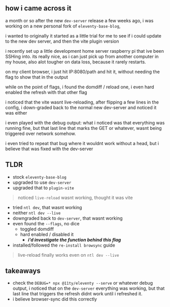 














## how i came across it

a month or so after the new `dev-server` release
a few weeks ago, i was working on a new personal fork of `eleventy-base-blog`, 

i wanted to
originally it started as a little trial for me to see if i could update to the new dev server, and then the vite plugin version

i recently set up a little development home server raspberry pi that ive been SSHing into. its really nice, as i can just pick up from another computer in my house, also alot tougher on data loss, because it rarely restarts.

on my client browser, i just hit IP:8080/path and hit it, without needing the flag to show that in the output

while on the point of flags, i found the domdiff / reload one, i even hard enabled the refresh with that other flag

i noticed that the vite wasnt live-reloading, after flipping a few lines in the config, i down-graded back to the normal new dev-server and noticed it was either

i even played with the debug output:
what i noticed was that everything was running fine, but that last line that marks the GET or whatever, wasnt being triggered over network somehow.

i even tried to repeat that bug where it wouldnt work without a head, but i believe that was fixed with the dev-server

## TLDR
- stock `eleventy-base-blog`
- upgraded to use `dev-server`
- upgraded that to `plugin-vite`

> noticed `live-reload` wasnt working, thought it was vite

- tried `ntl dev`, that wasnt working
- neither `ntl dev --live`
- downgraded back to `dev-server`, that wasnt working
- even found the `--flags`, no dice
  - toggled domdiff
  - hard enabled / disabled it 
     - ***i'd investigate the function behind this flag***
- installed/followed the `re-install browsync` guide

> live-reload finally works even on `ntl dev --live`

## takeaways

- check the `DEBUG=* npx @11ty/eleventy --serve` or whatever debug output, i noticed that on the `dev-server` everything was working, but that last line that triggers the refresh didnt work until i refreshed it. 
- i believe browser-sync did this correctly



















